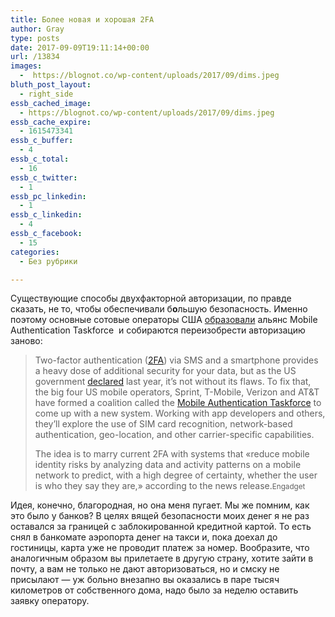 ```yaml
---
title: Более новая и хорошая 2FA
author: Gray
type: posts
date: 2017-09-09T19:11:14+00:00
url: /13834
images:
  -  https://blognot.co/wp-content/uploads/2017/09/dims.jpeg
bluth_post_layout:
  - right_side
essb_cached_image:
  - https://blognot.co/wp-content/uploads/2017/09/dims.jpeg
essb_cache_expire:
  - 1615473341
essb_c_buffer:
  - 4
essb_c_total:
  - 16
essb_c_twitter:
  - 1
essb_pc_linkedin:
  - 1
essb_c_linkedin:
  - 4
essb_c_facebook:
  - 15
categories:
  - Без рубрики

---
```








Существующие способы двухфакторной авторизации, по правде сказать, не то, чтобы обеспечивали б**о**льшую безопасность. Именно поэтому основные сотовые операторы США [образовали][1] альянс Mobile Authentication Taskforce  и собираются переизобрести авторизацию заново:

> Two-factor authentication ([2FA][2]) via SMS and a smartphone provides a heavy dose of additional security for your data, but as the US government [declared][3] last year, it&#8217;s not without its flaws. To fix that, the big four US mobile operators, Sprint, T-Mobile, Verizon and AT&T have formed a coalition called the [Mobile Authentication Taskforce][4] to come up with a new system. Working with app developers and others, they&#8217;ll explore the use of SIM card recognition, network-based authentication, geo-location, and other carrier-specific capabilities.
> 
> The idea is to marry current 2FA with systems that &#171;reduce mobile identity risks by analyzing data and activity patterns on a mobile network to predict, with a high degree of certainty, whether the user is who they say they are,&#187; according to the news release.<small>Engadget</small>

Идея, конечно, благородная, но она меня пугает. Мы же помним, как это было у банков? В целях вящей безопасности моих денег я не раз оставался за границей с заблокированной кредитной картой. То есть снял в банкомате аэропорта денег на такси и, пока доехал до гостиницы, карта уже не проводит платеж за номер. Вообразите, что аналогичным образом вы прилетаете в другую страну, хотите зайти в почту, а вам не только не дают авторизоваться, но и смску не присылают — уж больно внезапно вы оказались в паре тысяч километров от собственного дома, надо было за неделю оставить заявку оператору.

 [1]: https://www.engadget.com/2017/09/08/mobile-authentication-taskforce-att-verizon-tmobile-sprint/?sr_source=Twitter
 [2]: https://www.engadget.com/2016/07/29/sms-two-factor-authentication-isn-t-being-banned/
 [3]: https://www.engadget.com/2016/07/26/nist-sms-two-factor-authentication-guidelines/
 [4]: http://about.att.com/story/att_teams_to_develop_mobile_authentication_solution.html
